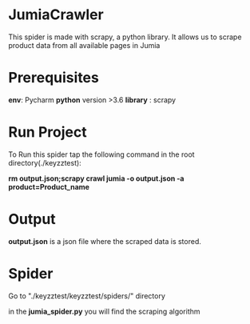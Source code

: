 # JumiaCrawler
This spider is made with scrapy, a python library. It allows us to scrape product data from all available pages in Jumia

# Prerequisites

__env__: Pycharm
__python__ version >3.6
__library__ : scrapy

# Run Project

To Run this spider tap the following command in the root directory(./keyzztest):

 __rm output.json;scrapy crawl jumia -o output.json -a product=Product_name__

# Output

__output.json__ is a json file where the scraped data is stored.
# Spider

Go to "./keyzztest/keyzztest/spiders/" directory 

in the __jumia_spider.py__ you will find the scraping algorithm
